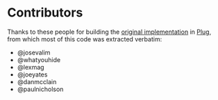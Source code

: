 Contributors
============

Thanks to these people for building the [original implementation](https://github.com/elixir-lang/plug/blob/28898e76df277213cd34039b98b299e33eef5c3a/lib/plug/mime.ex) in [Plug](https://github.com/elixir-lang/plug), from which most of this code was extracted verbatim:

- @josevalim
- @whatyouhide
- @lexmag
- @joeyates
- @danmcclain
- @paulnicholson